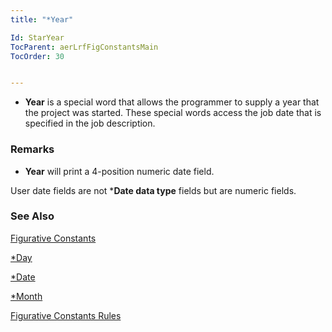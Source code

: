 ```yaml
---
title: "*Year"

Id: StarYear
TocParent: aerLrfFigConstantsMain
TocOrder: 30


---
```


* **Year** is a special word that allows the programmer to supply a year that the project was started. These special words access the job date that is specified in the job description. 

### Remarks
* **Year** will print a 4-position numeric date field.

User date fields are not ***Date data type** fields but are numeric fields. 

### See Also
[Figurative Constants](ecrLrfFigConstantsMain.html)

[*Day](StarDay.html)

[*Date](StarDate.html)

[*Month](StarMonth.html)

[Figurative Constants Rules](Fig_Constants_Rules.html) 
